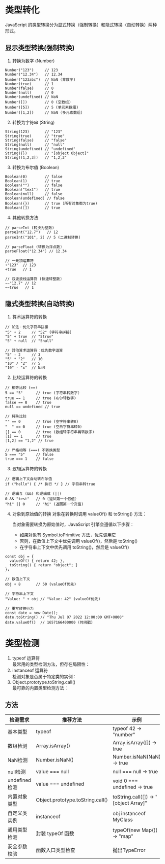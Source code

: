 # 类型转化
JavaScript 的类型转换分为显式转换（强制转换）和隐式转换（自动转换）两种形式。

## 显示类型转换(强制转换)
1. 转换为数字 (Number)
```
Number("123")     // 123
Number("12.34")   // 12.34
Number("123abc")  // NaN (非数字)
Number(true)      // 1
Number(false)     // 0
Number(null)      // 0
Number(undefined) // NaN
Number([])        // 0 (空数组)
Number([5])       // 5 (单元素数组)
Number([1,2])     // NaN (多元素数组)
```
2. 转换为字符串 (String)
```
String(123)       // "123"
String(true)      // "true"
String(false)     // "false"
String(null)      // "null"
String(undefined) // "undefined"
String({})        // "[object Object]"
String([1,2,3])   // "1,2,3"
```
3. 转换为布尔值 (Boolean)
```
Boolean(0)        // false
Boolean(1)        // true
Boolean("")       // false
Boolean("text")   // true
Boolean(null)     // false
Boolean(undefined) // false
Boolean({})       // true (所有对象都为true)
Boolean([])       // true
```
4. 其他转换方法
```
// parseInt (转换为整数)
parseInt("12.7")   // 12
parseInt("101", 2) // 5 (二进制转换)

// parseFloat (转换为浮点数)
parseFloat("12.34") // 12.34

// 一元加运算符
+"123"  // 123
+true   // 1

// 双波浪线运算符 (快速转整数)
~~"12.7" // 12
~~true   // 1
```
## 隐式类型转换(自动转换)

1. 算术运算符的转换
```
// 加法：优先字符串拼接
"5" + 2     // "52" (字符串拼接)
"5" + true  // "5true"
"5" + null  // "5null"

// 其他算术运算符：优先数字运算
"5" - 2     // 3
"5" * "2"   // 10
"10" / "2"  // 5
"10" - "x"  // NaN
```
2. 比较运算符的转换
```
// 相等比较 (==)
5 == "5"      // true (字符串转数字)
true == 1     // true (布尔转数字)
false == 0    // true
null == undefined // true

// 特殊比较
"" == 0       // true (空字符串转0)
"  " == 0     // true (空白字符串转0)
[] == 0       // true (数组转字符串再转数字)
[1] == 1      // true
[1,2] == "1,2" // true

// 严格相等 (===) 不转换类型
5 === "5"     // false
true === 1    // false
```
3. 逻辑运算符的转换
```
// 逻辑上下文自动转布尔值
if ("hello") { /* 执行 */ } // 字符串转true

// 逻辑与 (&&) 和逻辑或 (||)
0 && "test"   // 0 (返回第一个假值)
"hi" || 0     // "hi" (返回第一个真值)
```
4. 对象到原始值的转换
对象在转换时调用 valueOf() 和 toString() 方法：

      当对象需要转换为原始值时，JavaScript 引擎会遵循以下步骤：
      * 如果对象有 Symbol.toPrimitive 方法，优先调用它
      * 否则，在数值上下文中优先调用 valueOf()，然后是 toString()
      * 在字符串上下文中优先调用 toString()，然后是 valueOf()

```
const obj = {
  valueOf() { return 42; },
  toString() { return "object"; }
};

// 数值上下文
obj + 8       // 50 (valueOf优先)

// 字符串上下文
"Value: " + obj // "Value: 42" (valueOf优先)

// 重写转换行为
const date = new Date();
date.toString() // "Thu Jul 07 2022 12:00:00 GMT+0800"
date.valueOf()  // 1657166400000 (时间戳)
```

# 类型检测  
1. typeof 运算符  
最常用的类型检测方法，但存在局限性：
2. instanceof 运算符  
检测对象是否属于特定类的实例：
3. Object.prototype.toString.call()  
最可靠的内置类型检测方法：

## 方法
检测需求|	推荐方法|	示例
----|----|----
基本类型|	typeof	|typeof 42 → "number"
数组检测|	Array.isArray()	|Array.isArray([]) → true
NaN检测|	Number.isNaN()	|Number.isNaN(NaN) → true
null检测|	value === null	|null === null → true
undefined检测|	value === undefined	|void 0 === undefined → true
内置对象类型|	Object.prototype.toString.call()|	toString.call([]) → "[object Array]"
自定义类实例|	instanceof	|obj instanceof MyClass
通用类型检测|	封装 typeOf 函数	|typeOf(new Map()) → "map"
安全参数校验|	函数入口类型检查	|抛出TypeError